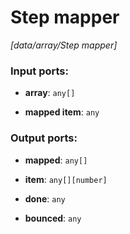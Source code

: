 # Step mapper

_[data/array/Step mapper]_

### Input ports:

* __array__: ` any[] `


* __mapped item__: ` any `

### Output ports:

* __mapped__: ` any[] `


* __item__: ` any[][number] `


* __done__: ` any `


* __bounced__: ` any `

